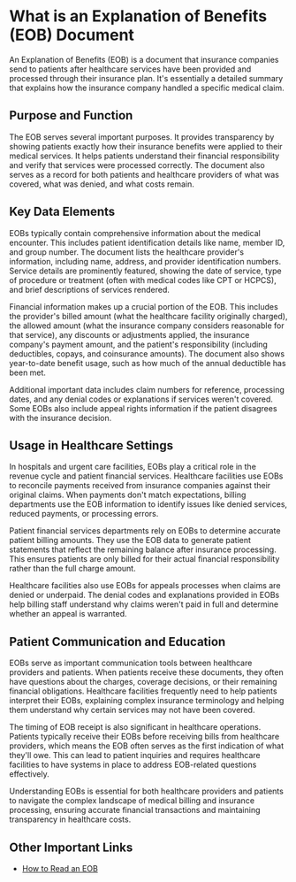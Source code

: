 # What is an Explanation of Benefits (EOB) Document

An Explanation of Benefits (EOB) is a document that insurance companies send to patients after healthcare services have been provided and processed through their insurance plan. It's essentially a detailed summary that explains how the insurance company handled a specific medical claim.

## Purpose and Function

The EOB serves several important purposes. It provides transparency by showing patients exactly how their insurance benefits were applied to their medical services. It helps patients understand their financial responsibility and verify that services were processed correctly. The document also serves as a record for both patients and healthcare providers of what was covered, what was denied, and what costs remain.

## Key Data Elements

EOBs typically contain comprehensive information about the medical encounter. This includes patient identification details like name, member ID, and group number. The document lists the healthcare provider's information, including name, address, and provider identification numbers. Service details are prominently featured, showing the date of service, type of procedure or treatment (often with medical codes like CPT or HCPCS), and brief descriptions of services rendered.

Financial information makes up a crucial portion of the EOB. This includes the provider's billed amount (what the healthcare facility originally charged), the allowed amount (what the insurance company considers reasonable for that service), any discounts or adjustments applied, the insurance company's payment amount, and the patient's responsibility (including deductibles, copays, and coinsurance amounts). The document also shows year-to-date benefit usage, such as how much of the annual deductible has been met.

Additional important data includes claim numbers for reference, processing dates, and any denial codes or explanations if services weren't covered. Some EOBs also include appeal rights information if the patient disagrees with the insurance decision.

## Usage in Healthcare Settings

In hospitals and urgent care facilities, EOBs play a critical role in the revenue cycle and patient financial services. Healthcare facilities use EOBs to reconcile payments received from insurance companies against their original claims. When payments don't match expectations, billing departments use the EOB information to identify issues like denied services, reduced payments, or processing errors.

Patient financial services departments rely on EOBs to determine accurate patient billing amounts. They use the EOB data to generate patient statements that reflect the remaining balance after insurance processing. This ensures patients are only billed for their actual financial responsibility rather than the full charge amount.

Healthcare facilities also use EOBs for appeals processes when claims are denied or underpaid. The denial codes and explanations provided in EOBs help billing staff understand why claims weren't paid in full and determine whether an appeal is warranted.

## Patient Communication and Education

EOBs serve as important communication tools between healthcare providers and patients. When patients receive these documents, they often have questions about the charges, coverage decisions, or their remaining financial obligations. Healthcare facilities frequently need to help patients interpret their EOBs, explaining complex insurance terminology and helping them understand why certain services may not have been covered.

The timing of EOB receipt is also significant in healthcare operations. Patients typically receive their EOBs before receiving bills from healthcare providers, which means the EOB often serves as the first indication of what they'll owe. This can lead to patient inquiries and requires healthcare facilities to have systems in place to address EOB-related questions effectively.

Understanding EOBs is essential for both healthcare providers and patients to navigate the complex landscape of medical billing and insurance processing, ensuring accurate financial transactions and maintaining transparency in healthcare costs.

## Other Important Links

- [How to Read an EOB](https://www.mtcounties.org/wp-content/uploads/risk-sharing/hct/forms-and-publications/sample-eob.pdf)

